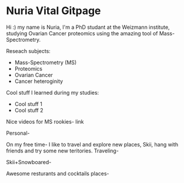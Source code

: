 # Nuria Vital Gitpage

Hi :) my name is Nuria, I'm a PhD studant at the Weizmann institute, studying Ovarian Cancer proteomics using the amazing tool of Mass-Spectrometry.   

Reseach subjects:
- Mass-Spectrometry (MS)
- Proteomics
- Ovarian Cancer
- Cancer heteroginity

Cool stuff I learned during my studies:
- Cool stuff 1
- Cool stuff 2

Nice videos for MS rookies-
link


Personal-

On my free time- 
I like to travel and explore new places, Skii, hang with friends and try some new teritories.
Traveling-

Skii+Snowboared-

Awesome resturants and cocktails places-



